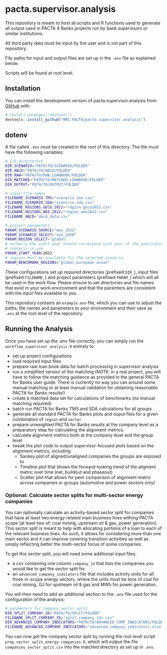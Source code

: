 
<!-- README.md is generated from README.Rmd. Please edit that file -->

# pacta.supervisor.analysis

<!-- badges: start -->
<!-- badges: end -->

This repository is meant to host all scripts and R functions used to
generate all output used in PACTA 4 Banks projects run by bank
supervisors or similar institutions.

All third party data must be input by the user and is not part of this
repository.

File paths for input and output files are set up in the `.env` file as
explained below.

Scripts will be found at root level.

## Installation

You can install the development version of pacta.supervisor.analysis
from [GitHub](https://github.com/) with:

``` r
# install.packages("devtools")
devtools::install_github("RMI-PACTA/pacta.supervisor.analysis")
```

## dotenv

A file called `.env` must be created in the root of this directory. The
file must have the following variables:

``` bash
# I/O directories
DIR_SCENARIO="PATH/TO/SCENARIO/FOLDER"
DIR_ABCD="PATH/TO/ABCD/FOLDER"
DIR_RAW="PATH/TO/RAW_LOANBOOK/FOLDER"
DIR_MATCHED="PATH/TO/MATCHED_LOANBOOK/FOLDER"
DIR_OUTPUT="PATH/TO/OUTPUT/FOLDER"

# input file names
FILENAME_SCENARIO_TMS="scenario_tms.csv"
FILENAME_SCENARIO_SDA="scenario_sda.csv"
FILENAME_REGIONS_GECO_2022="region_geco2022.csv"
FILENAME_REGIONS_WEO_2022="region_weo2022.csv"
FILENAME_ABCD="abcd_data.csv"

# project parameters
PARAM_SCENARIO_SOURCE="weo_2022"
PARAM_SCENARIO_SELECT="nze_2050"
PARAM_REGION_SELECT="global"
# normally the start year should correspond with year of the publication of the
# scenario in use
PARAM_START_YEAR=2022
# regions must be available for the selected scenario
PARAM_BENCHMARK_REGIONS="global,european union"
```

These configurations set up required directories (prefixed `DIR_`),
input files (prefixed `FILENAME_`) and project parameters (prefixed
`PARAM_`) which will all be used in the work flow. Please ensure to set
directories and file names that exist in your work environment and that
the paramters are consistent with the input files available to you.

This repository contains an `example.env` file, which you can use to
adjust the paths, file names and parameters to your environment and then
save as `.env` at the root level of the repository.

## Running the Analysis

Once you have set up the .env file correctly, you can simply run the
`workflow_supervisor_analysis.R` entirely to:

- set up project configurations
- load required input files
- prepare raw loan book data for batch processing in supervisor analysis
- run a simplified version of the matching (NOTE: in a real project, you
  will have to follow the matching guidance as provided in the general
  PACTA for Banks user guide. There is currently no way you can around
  some manual matching or at least manual validation for obtaining
  reasonable PACTA for Banks results!)
- create a matched data set for calculations of benchmarks (no manual
  matching required)
- batch run PACTA for Banks TMS and SDA calculations for all groups
- generate all standard PACTA for Banks plots and ouput files for a
  given combination of `region` and `sector`
- prepare unweighted PACTA for Banks results at the company level as a
  preparatory step for calculating the alignment metrics.
- calculate alignment metrics both at the company level and the group
  level
- tweak the plot code to output supervisor-focused plots based on the
  alignment metrics, including:
  - Sankey plot of aligned/unaligned companies the groups are exposed to
  - Timeline plot that shows the forward-looking trend of the aligment
    metric over time (net, buildout and phaseout)
  - Scatter plot that allows for peer comparison of alignment metric
    across companies or groups (automotive and power sectors only)

### Optional: Calculate sector splits for multi-sector energy companies

You can optionally calculate an activity-based sector split for
companies that have at least two energy-related main business lines
withing PACTA scope (at least two of: coal mining, upstream oil & gas,
power generation). This sector split is meant to help with allocating
portions of a loan to each of the relevant business lines. As such, it
allows for considering more than one main sector and it can improve
covering transition activities as well as simply reflecting better the
multi-sector focus of some companies.

To get this sector split, you will need some additional input files:

- a csv containing one column `company_id` that lists the companies you
  would like to get the sector split for.
- an `advanced_company_indicators` file that includes activity units for
  all three in-scope energy sectors, where the units must be tons of
  coal for coal mining, GJ for upstream oil & gas and MWh for power
  generation.

You will then need to add an additional section to the `.env` file used
for the configuration of the analysis:

``` bash
# parameters for company sector split
DIR_SPLIT_COMPANY_ID="PATH/TO/SPLIT/FOLDER"
FILENAME_SPLIT_COMPANY_ID="split_company_ids.csv"
DIR_ADVANCED_COMPANY_INDICATORS="PATH/TO/ADVANCED_COMP_INDICATORS/FOLDER"
FILENAME_ADVANCED_COMPANY_INDICATORS="advanced_company_indicators.xlsx"
```

You can now get the company sector split by running the root level
script `prep_sector_split_energy_companies.R`, which will output the
file `companies_sector_split.csv` into the matched directory as set up
in `.env`.
